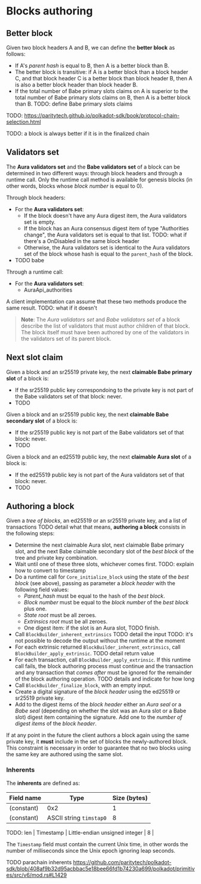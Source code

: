 # Blocks authoring

## Better block

Given two block headers A and B, we can define the **better block** as follows:

- If A's *parent hash* is equal to B, then A is a better block than B.
- The better block is transitive: if A is a better block than a block header C, and that block header C is a better block than block header B, then A is also a better block header than block header B.
- If the total number of Babe primary slots claims on A is superior to the total number of Babe primary slots claims on B, then A is a better block than B. TODO: define Babe primary slots claims

TODO: https://paritytech.github.io/polkadot-sdk/book/protocol-chain-selection.html

TODO: a block is always better if it is in the finalized chain

## Validators set

The **Aura validators set** and the **Babe validators set** of a block can be determined in two different ways: through block headers and through a runtime call. Only the runtime call method is available for genesis blocks (in other words, blocks whose *block number* is equal to 0).

Through block headers:

- For the **Aura validators set**:
    - If the block doesn't have any Aura digest item, the Aura validators set is empty.
    - If the block has an Aura consensus digest item of type "Authorities change", the Aura validators set is equal to that list. TODO: what if there's a OnDisabled in the same block header
    - Otherwise, the Aura validators set is identical to the Aura validators set of the block whose hash is equal to the `parent_hash` of the block.
- TODO babe

Through a runtime call:

- For the **Aura validators set**:
    - AuraApi_authorities

A client implementation can assume that these two methods produce the same result. TODO: what if it doesn't

> **Note**: The *Aura validators set* and *Babe validators set* of a block describe the list of validators that must author children of that block. The block itself must have been authored by one of the validators in the validators set of its parent block.

## Next slot claim

Given a block and an sr25519 private key, the next **claimable Babe primary slot** of a block is:

- If the sr25519 public key correspondoing to the private key is not part of the Babe validators set of that block: never.
- TODO

Given a block and an sr25519 public key, the next **claimable Babe secondary slot** of a block is:

- If the sr25519 public key is not part of the Babe validators set of that block: never.
- TODO

Given a block and an ed25519 public key, the next **claimable Aura slot** of a block is:

- If the ed25519 public key is not part of the Aura validators set of that block: never.
- TODO

## Authoring a block

Given a *tree of blocks*, an ed25519 or an sr25519 private key, and a list of transactions TODO detail what that means, **authoring a block** consists in the following steps:

- Determine the next claimable Aura slot, next claimable Babe primary slot, and the next Babe claimable secondary slot of the *best block* of the tree and private key combination.
- Wait until one of these three slots, whichever comes first. TODO: explain how to convert to timestamp
- Do a runtime call for `Core_initialize_block` using the state of the *best block* (see above), passing as parameter a *block header* with the following field values:
  - *Parent_hash* must be equal to the hash of the *best block*.
  - *Block number* must be equal to the *block number* of the *best block* plus one.
  - *State root* must be all zeroes.
  - *Extrinsics root* must be all zeroes.
  - One digest item: if the slot is an Aura slot, TODO finish.
- Call `BlockBuilder_inherent_extrinsics` TODO detail the input  TODO: it's not possible to decode the output without the runtime at the moment
- For each extrinsic returned `BlockBuilder_inherent_extrinsics`, call `BlockBuilder_apply_extrinsic`. TODO detail return value
- For each transaction, call `BlockBuilder_apply_extrinsic`. If this runtime call fails, the block authoring process must continue and the transaction and any transaction that *comes after* must be ignored for the remainder of the block authoring operation. TODO details and indicate for how long
- Call `BlockBuilder_finalize_block`, with an empty input.
- Create a digital signature of the *block header* using the ed25519 or sr25519 private key.
- Add to the digest items of the *block header* either an *Aura seal* or a *Babe seal* (depending on whether the slot was an Aura slot or a Babe slot) digest item containing the signature. Add one to the *number of digest items* of the *block header*.

If at any point in the future the client authors a block again using the same private key, it **must** include in the set of blocks the newly-authored block.
This constraint is necessary in order to guarantee that no two blocks using the same key are authored using the same slot.

### Inherents

The **inherents** are defined as:

| Field name         | Type      | Size (bytes)   |
| ------------------ | --------- | -------------- |
| (constant) | 0x2 | 1 |
| (constant) | ASCII string `timstap0` | 8 |
TODO: len
| Timestamp | Little-endian unsigned integer | 8 |

The `Timestamp` field must contain the current Unix time, in other words the number of milliseconds since the Unix epoch ignoring leap seconds.

TODO parachain inherents
https://github.com/paritytech/polkadot-sdk/blob/408af9b32d95acbbac5e18bee66fd1b74230a699/polkadot/primitives/src/v6/mod.rs#L1429
